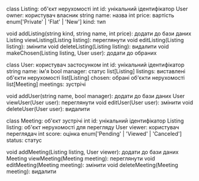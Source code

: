 class Listing: об'єкт нерухомості
  int id: унікальний ідентифікатор
  User owner: користувач власник
  string name: назва
  int price: вартість
  enum['Private' | 'Flat' | 'New'] kind: тип

  void addListing(string kind, string name, int price): додати до бази даних
  Listing viewListing(Listing listing): переглянути
  void editListing(Listing listing): змінити
  void deleteListing(Listing listing): видалити
  void makeChosen(Listing listing, User user): додати до обраних

class User: користувач застосунком
  int id: унікальний ідентифікатор
  string name: ім'я
  bool manager: статус
  list[Listing] listings: виставлені об'єкти нерухомості
  list[Listing] chosen: обрані об'єкти нерухомості
  list[Meeting] meetings: зустрічі

  void addUser(string name, bool manager): додати до бази даних
  User viewUser(User user): переглянути
  void editUser(User user): змінити
  void deleteUser(User user): видалити

class Meeting: об'єкт зустрічі
  int id: унікальний ідентифікатор
  Listing listing: об'єкт нерухомості для перегляду
  User viewer: користувач переглядач
  int score: оцінка
  enum['Pending' | 'Viewed' | 'Canceled'] status: статус

  void addMeeting(Listing listing, User viewer): додати до бази даних
  Meeting viewMeeting(Meeting meeting): переглянути
  void editMeeting(Meeting meeting): змінити
  void deleteMeeting(Meeting meeting): видалити
